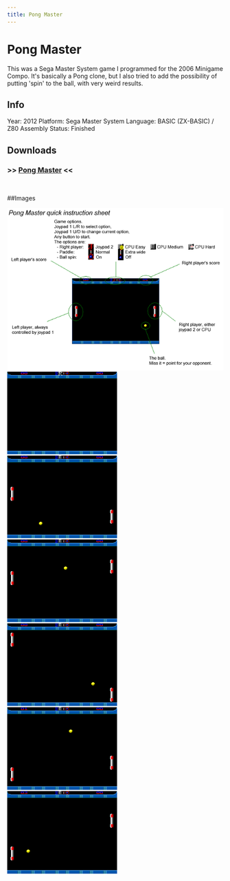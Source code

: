 ```yaml
---
title: Pong Master
---
```


# Pong Master

This was a Sega Master System game I programmed for the 2006 Minigame Compo. It's basically a Pong clone, but I also tried to add the possibility of putting 'spin' to the ball, with very weird results.

## Info
Year: 2012
Platform: Sega Master System
Language: BASIC (ZX-BASIC) / Z80 Assembly
Status: Finished 

## Downloads
### >> [Pong Master](/downloads/Pong_Master_4k.zip "Download Pong Master") <<
<br>

##Images

<div class="ContentFlow">
	<div class="flow">
		<img class="item" src="/pong-master-4k-sms/Instructions.png" />
		<img class="item" src="/pong-master-4k-sms/pongmaster4k-01.png" />
		<img class="item" src="/pong-master-4k-sms/pongmaster4k-02.png" />
		<img class="item" src="/pong-master-4k-sms/pongmaster4k-03.png" />
		<img class="item" src="/pong-master-4k-sms/pongmaster4k-04.png" />
		<img class="item" src="/pong-master-4k-sms/pongmaster4k-05.png" />
		<img class="item" src="/pong-master-4k-sms/pongmaster4k-06.png" />
	</div>
</div>
